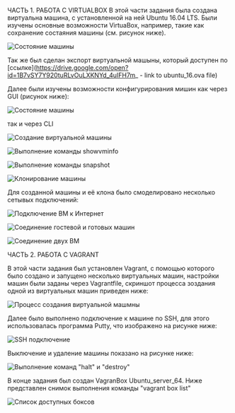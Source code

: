 ﻿ЧАСТЬ 1. РАБОТА С VIRTUALBOX
В этой части задания была создана виртуальна машина, с установленной на ней Ubuntu 16.04 LTS.
Были изучены основные возможности VirtuaBox, например, такие как сохранение состаяния машины (см. рисунок ниже).

![Состояние машины](https://github.com/alexanderklochko/Kharkiv_DevOps_ext_2020Q1/raw/master/c/Users/mikin/Kharkiv_DevOps_ext_2020Q1/task_2.2/im/State_machine.png)

Так же был сделан экспорт виртуальной машыны, который доступен по [ссылке](https://drive.google.com/open?id=1B7vSY7Y920tuRLvOuLXKNYd_4uIFH7m_ - link to
ubuntu_16.ova file)

Далее были изучены возможности конфигурирования мишин как через GUI (рисунок ниже):

![Состояние машины](https://github.com/alexanderklochko/Kharkiv_DevOps_ext_2020Q1/raw/master/c/Users/mikin/Kharkiv_DevOps_ext_2020Q1/task_2.2/im/share.png)

так и через CLI

![Создание виртуальной машины](https://github.com/alexanderklochko/Kharkiv_DevOps_ext_2020Q1/raw/master/c/Users/mikin/Kharkiv_DevOps_ext_2020Q1/task_2.2/im/CreateVM.png)

![Выполнение команды showvminfo](https://github.com/alexanderklochko/Kharkiv_DevOps_ext_2020Q1/raw/master/c/Users/mikin/Kharkiv_DevOps_ext_2020Q1/task_2.2/im/showvminfohowvminfo.png)

![Выполнение команды snapshot](https://github.com/alexanderklochko/Kharkiv_DevOps_ext_2020Q1/raw/master/c/Users/mikin/Kharkiv_DevOps_ext_2020Q1/task_2.2/im/take_a_snapshot.png)

![Клонирование машины](https://github.com/alexanderklochko/Kharkiv_DevOps_ext_2020Q1/raw/master/c/Users/mikin/Kharkiv_DevOps_ext_2020Q1/task_2.2/im/createclone.png)

Для созданной машины и её клона было смоделировано несколько сетывых подключений:

![Подключение ВМ к Интернет](https://github.com/alexanderklochko/Kharkiv_DevOps_ext_2020Q1/raw/master/c/Users/mikin/Kharkiv_DevOps_ext_2020Q1/task_2.2/im/VM_1-Internet.png)

![Соединение гостевой и готовых машин](https://github.com/alexanderklochko/Kharkiv_DevOps_ext_2020Q1/raw/master/c/Users/mikin/Kharkiv_DevOps_ext_2020Q1/task_2.2/im/VM_1-Internet-host.png)

![Соединение двух ВМ](https://github.com/alexanderklochko/Kharkiv_DevOps_ext_2020Q1/raw/master/c/Users/mikin/Kharkiv_DevOps_ext_2020Q1/task_2.2/im/VM_1-VM_2.png)

ЧАСТЬ 2. РАБОТА С VAGRANT

В этой части задания был установлен Vagrant, с помощью которого было создано и запущено несколько виртуальных машин, настройки машин были заданы через Vagrantfile, 
скриншот процесса зоздания одной из виртуальных машин приведен ниже:

![Процесс создания виртуальной машмны](https://github.com/alexanderklochko/Kharkiv_DevOps_ext_2020Q1/raw/master/c/Users/mikin/Kharkiv_DevOps_ext_2020Q1/task_2.2/im/working_with_vagrantfile.png)

Далее было выполнено подключение к машине по SSH, для этого использовалась программа Putty, что изображено на рисунке ниже:

![SSH подключение](https://github.com/alexanderklochko/Kharkiv_DevOps_ext_2020Q1/raw/master/c/Users/mikin/Kharkiv_DevOps_ext_2020Q1/task_2.2/im/Connect_vis_SSH.png)

Выключение и удаление машины показано на рисунке ниже:

![Выполнение команд "halt" и "destroy"](https://github.com/alexanderklochko/Kharkiv_DevOps_ext_2020Q1/raw/master/c/Users/mikin/Kharkiv_DevOps_ext_2020Q1/task_2.2/im/halt_and_destroi.png)

В конце задания был создан VagranBox Ubuntu_server_64. Ниже представлен снимок выполнения команды "vagrant box list"

![Список доступных боксов](https://github.com/alexanderklochko/Kharkiv_DevOps_ext_2020Q1/raw/master/c/Users/mikin/Kharkiv_DevOps_ext_2020Q1/task_2.2/im/create_a_box.png)

